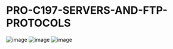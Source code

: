 # PRO-C197-SERVERS-AND-FTP-PROTOCOLS

![image](https://user-images.githubusercontent.com/72507845/233150773-6a836e78-13d3-4f87-85aa-b1a34819b417.png)
![image](https://user-images.githubusercontent.com/72507845/233151022-c603f03a-5f6a-4e5e-9978-832a231587a0.png)
![image](https://user-images.githubusercontent.com/72507845/233151701-78621776-dfda-4dd9-9d55-93f635ffb7f8.png)

